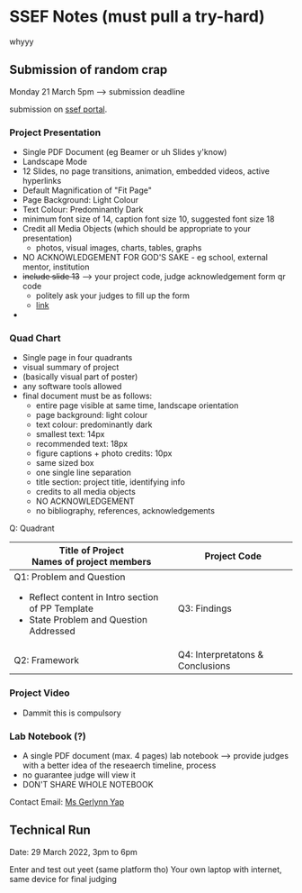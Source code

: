 # SSEF Notes (must pull a try-hard)

whyyy

## Submission of random crap
Monday 21 March 5pm --> submission deadline

submission on [ssef portal](https://www.ssef.com.sg/student_login.html).

### Project Presentation
- Single PDF Document (eg Beamer or uh Slides y'know)
- Landscape Mode
- 12 Slides, no page transitions, animation, embedded videos, active hyperlinks
- Default Magnification of "Fit Page"
- Page Background: Light Colour
- Text Colour: Predominantly Dark
- minimum font size of 14, caption font size 10, suggested font size 18
- Credit all Media Objects (which should be appropriate to your presentation)
	- photos, visual images, charts, tables, graphs
- NO ACKNOWLEDGEMENT FOR GOD'S SAKE - eg school, external mentor, institution
- ~~include slide 13~~ --> your project code, judge acknowledgement form qr code
	- politely ask your judges to fill up the form
	- [link](https://go.gov.sg/ssef22-fj-judge)
- 

### Quad Chart
- Single page in four quadrants
- visual summary of project
- (basically visual part of poster)
- any software tools allowed
- final document must be as follows:
	- entire page visible at same time, landscape orientation
	- page background: light colour
	- text colour: predominantly dark
	- smallest text: 14px
	- recommended text: 18px
	- figure captions + photo credits: 10px
	- same sized box
	- one single line separation
	- title section: project title, identifying info
	- credits to all media objects
	- NO ACKNOWLEDGEMENT
	- no bibliography, references, acknowledgements

Q: Quadrant

|Title of Project<br>Names of project members|Project Code|
|---|---|
|Q1: Problem and Question<br><ul><li>Reflect content in Intro section of PP Template</li><li>State Problem and Question Addressed</li></ul>|Q3: Findings|
|Q2: Framework|Q4: Interpretatons & Conclusions|


### Project Video
- Dammit this is compulsory

### Lab Notebook (?)

- A single PDF document (max. 4 pages) lab notebook --> provide judges with a better idea of the reseaerch timeline, process
-  no guarantee judge will view it
- DON'T SHARE WHOLE NOTEBOOK


Contact Email: [Ms Gerlynn Yap](mailto:gerlynn_yap@moe.gov.sg)


## Technical Run

Date: 29 March 2022, 3pm to 6pm

Enter and test out yeet (same platform tho)
Your own laptop with internet, same device for final judging

